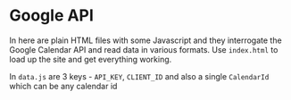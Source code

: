 # Google API

In here are plain HTML files with some Javascript and they interrogate the Google Calendar API and read data in various formats.  Use `index.html` to load up the site and get everything working.

In `data.js` are 3 keys - `API_KEY`, `CLIENT_ID` and also a single `CalendarId` which can be any calendar id